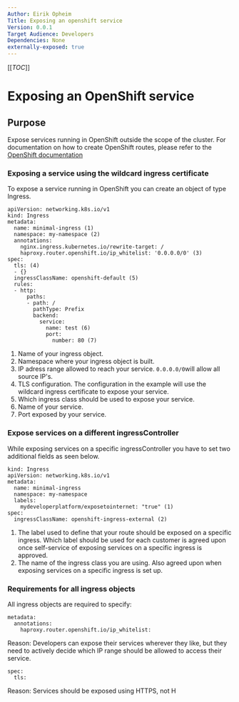 ```yaml
---
Author: Eirik Opheim
Title: Exposing an openshift service
Version: 0.0.1
Target Audience: Developers
Dependencies: None
externally-exposed: true
---
```

[[_TOC_]]

# Exposing an OpenShift service

## Purpose
Expose services running in OpenShift outside the scope of the cluster. For documentation on how to create OpenShift routes, please refer to the [OpenShift documentation](https://docs.openshift.com/container-platform/4.13/networking/routes/route-configuration.html)
### Exposing a service using the wildcard ingress certificate

To expose a service running in OpenShift you can create an object of type Ingress. 

```
apiVersion: networking.k8s.io/v1
kind: Ingress
metadata:
  name: minimal-ingress (1)
  namespace: my-namespace (2)
  annotations:
    nginx.ingress.kubernetes.io/rewrite-target: /
    haproxy.router.openshift.io/ip_whitelist: '0.0.0.0/0' (3)
spec:
  tls: (4)
  - {}
  ingressClassName: openshift-default (5)
  rules:
  - http:
      paths:
      - path: /
        pathType: Prefix
        backend:
          service:
            name: test (6)
            port:
              number: 80 (7)
```

1. Name of your ingress object.
2. Namespace where your ingress object is built.
3. IP adress range allowed to reach your service. `0.0.0.0/0`will allow all source IP's.
4. TLS configuration. The configuration in the example will use the wildcard ingress certificate to expose your service. 
5. Which ingress class should be used to expose your service.
6. Name of your service.
7. Port exposed by your service.

### Expose services on a different ingressController

While exposing services on a specific ingressController you have to set two additional fields as seen below. 

```
kind: Ingress
apiVersion: networking.k8s.io/v1 
metadata: 
  name: minimal-ingress
  namespace: my-namespace 
  labels: 
    mydeveloperplatform/exposetointernet: "true" (1) 
spec:
  ingressClassName: openshift-ingress-external (2)
```

1. The label used to define that your route should be exposed on a specific ingress. Which label should be used for each customer is agreed upon once self-service of exposing services on a specific ingress is approved.
2. The name of the ingress class you are using. Also agreed upon when exposing services on a specific ingress is set up.

### Requirements for all ingress objects

All ingress objects are required to specify:
```
metadata:
  annotations:
    haproxy.router.openshift.io/ip_whitelist: 
```
Reason: Developers can expose their services wherever they like, but they need to actively decide which IP range should be allowed to access their service.

```
spec:
  tls:
```
Reason: Services should be exposed using HTTPS, not H

